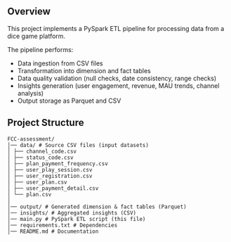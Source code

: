 ## Overview

This project implements a PySpark ETL pipeline for processing data from a dice game platform.

The pipeline performs:
- Data ingestion from CSV files
- Transformation into dimension and fact tables
- Data quality validation (null checks, date consistency, range checks)
- Insights generation (user engagement, revenue, MAU trends, channel analysis)
- Output storage as Parquet and CSV

## Project Structure

```
FCC-assessment/
│── data/ # Source CSV files (input datasets)
│ ├── channel_code.csv
│ ├── status_code.csv
│ ├── plan_payment_frequency.csv
│ ├── user_play_session.csv
│ ├── user_registration.csv
│ ├── user_plan.csv
│ ├── user_payment_detail.csv
│ └── plan.csv
│
│── output/ # Generated dimension & fact tables (Parquet)
│── insights/ # Aggregated insights (CSV)
│── main.py # PySpark ETL script (this file)
│── requirements.txt # Dependencies
│── README.md # Documentation
```
